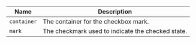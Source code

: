 
| Name | Description |
| --- | --- |
| `container` | The container for the checkbox mark. |
| `mark` | The checkmark used to indicate the checked state. |

